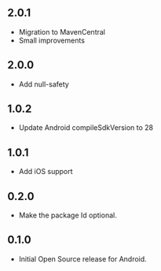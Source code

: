 ## 2.0.1

* Migration to MavenCentral
* Small improvements

## 2.0.0

* Add null-safety

## 1.0.2

* Update Android compileSdkVersion to 28

## 1.0.1

* Add iOS support

## 0.2.0

* Make the package Id optional.

## 0.1.0

* Initial Open Source release for Android.

